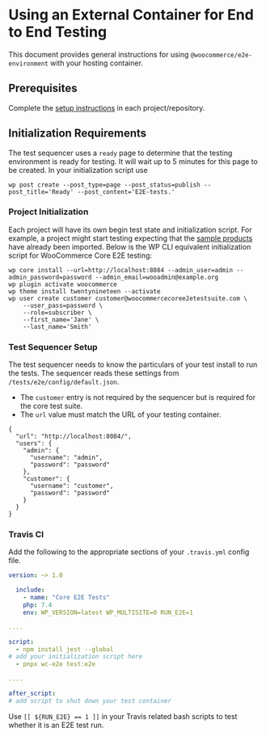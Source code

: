 # Using an External Container for End to End Testing

This document provides general instructions for using `@woocommerce/e2e-environment` with your hosting container. 

## Prerequisites

Complete the [setup instructions](./README.md) in each project/repository.

## Initialization Requirements

The test sequencer uses a `ready` page to determine that the testing environment is ready for testing. It will wait up to 5 minutes for this page to be created. In your initialization script use

```
wp post create --post_type=page --post_status=publish --post_title='Ready' --post_content='E2E-tests.'
```

### Project Initialization

Each project will have its own begin test state and initialization script. For example, a project might start testing expecting that the [sample products](https://github.com/woocommerce/woocommerce/tree/trunk/sample-data) have already been imported. Below is the WP CLI equivalent initialization script for WooCommerce Core E2E testing:


```
wp core install --url=http://localhost:8084 --admin_user=admin --admin_password=password --admin_email=wooadmin@example.org
wp plugin activate woocommerce
wp theme install twentynineteen --activate
wp user create customer customer@woocommercecoree2etestsuite.com \
	--user_pass=password \
	--role=subscriber \
	--first_name='Jane' \
	--last_name='Smith'
```

### Test Sequencer Setup

The test sequencer needs to know the particulars of your test install to run the tests. The sequencer reads these settings from `/tests/e2e/config/default.json`.

- The `customer` entry is not required by the sequencer but is required for the core test suite.
- The `url` value must match the URL of your testing container.

```
{
  "url": "http://localhost:8084/",
  "users": {
    "admin": {
      "username": "admin",
      "password": "password"
    },
    "customer": {
      "username": "customer",
      "password": "password"
    }
  }
}
```

### Travis CI

Add the following to the appropriate sections of your `.travis.yml` config file.

```yaml
version: ~> 1.0

  include:
    - name: "Core E2E Tests"
    php: 7.4
    env: WP_VERSION=latest WP_MULTISITE=0 RUN_E2E=1

....

script:
  - npm install jest --global
# add your initialization script here
  - pnpx wc-e2e test:e2e

....

after_script:
# add script to shut down your test container
```

Use `[[ ${RUN_E2E} == 1 ]]` in your Travis related bash scripts to test whether it is an E2E test run.


